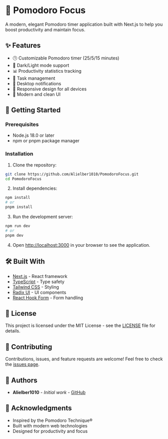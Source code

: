 # 🍅 Pomodoro Focus

A modern, elegant Pomodoro timer application built with Next.js to help you boost productivity and maintain focus.

## ✨ Features

- 🕒 Customizable Pomodoro timer (25/5/15 minutes)
- 🌙 Dark/Light mode support
- 📊 Productivity statistics tracking
- 🎯 Task management
- 🔔 Desktop notifications
- 📱 Responsive design for all devices
- 🎨 Modern and clean UI

## 🚀 Getting Started

### Prerequisites

- Node.js 18.0 or later
- npm or pnpm package manager

### Installation

1. Clone the repository:
```bash
git clone https://github.com/Alielber1010/PomodoroFocus.git
cd PomodoroFocus
```

2. Install dependencies:
```bash
npm install
# or
pnpm install
```

3. Run the development server:
```bash
npm run dev
# or
pnpm dev
```

4. Open [http://localhost:3000](http://localhost:3000) in your browser to see the application.

## 🛠️ Built With

- [Next.js](https://nextjs.org/) - React framework
- [TypeScript](https://www.typescriptlang.org/) - Type safety
- [Tailwind CSS](https://tailwindcss.com/) - Styling
- [Radix UI](https://www.radix-ui.com/) - UI components
- [React Hook Form](https://react-hook-form.com/) - Form handling

## 📝 License

This project is licensed under the MIT License - see the [LICENSE](LICENSE) file for details.

## 🤝 Contributing

Contributions, issues, and feature requests are welcome! Feel free to check the [issues page](https://github.com/Alielber1010/PomodoroFocus/issues).

## 👥 Authors

- **Alielber1010** - *Initial work* - [GitHub](https://github.com/Alielber1010)

## 🙏 Acknowledgments

- Inspired by the Pomodoro Technique®
- Built with modern web technologies
- Designed for productivity and focus 